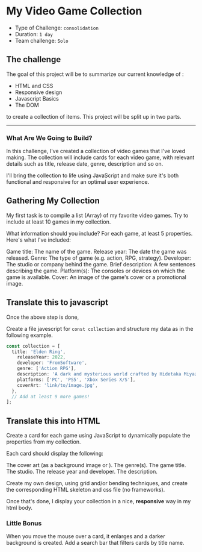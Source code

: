 # My Video Game Collection

- Type of Challenge: `consolidation`
- Duration: `1 day`
- Team challenge: `Solo`

## The challenge

The goal of this project will be to summarize our current knowledge of :

- HTML and CSS
- Responsive design
- Javascript Basics
- The DOM

to create a collection of items. 
This project will be split up in two parts.

---

### What Are We Going to Build?

In this challenge, I've created a collection of video games that I've loved making. The collection will include cards for each video game, with relevant details such as title, release date, genre, description and so on.

I'll bring the collection to life using JavaScript and make sure it's both functional and responsive for an optimal user experience.

## Gathering My Collection

My first task is to compile a list (Array) of my favorite video games. Try to include at least 10 games in my collection.

What information should you include?
For each game, at least 5 properties. Here's what I've included:

Game title: The name of the game.
Release year: The date the game was released.
Genre: The type of game (e.g. action, RPG, strategy).
Developer: The studio or company behind the game.
Brief description: A few sentences describing the game.
Platform(s): The consoles or devices on which the game is available.
Cover: An image of the game's cover or a promotional image.

## Translate this to javascript

Once the above step is done, 

Create a file javescript for `const collection` and structure my data as in the following example.

```javascript
const collection = [
  title: 'Elden Ring',
    releaseYear: 2022,
    developer: 'FromSoftware',
    genre: ['Action RPG'],
    description: 'A dark and mysterious world crafted by Hidetaka Miyazaki and George R. R. Martin.',
    platforms: ['PC', 'PS5', 'Xbox Series X/S'],
    coverArt: 'link/to/image.jpg',
  },
  // Add at least 9 more games!
];
```

## Translate this into HTML

Create a card for each game using JavaScript to dynamically populate the properties from my collection.

Each card should display the following:

The cover art (as a background image or <img>).
The genre(s).
The game title.
The studio.
The release year and developer.
The description.

Create my own design, using grid and/or bending techniques, and create the corresponding HTML skeleton and css file (no frameworks).

Once that's done, I display your collection in a nice, **responsive** way in my html body.

### Little Bonus

When you move the mouse over a card, it enlarges and a darker background is created.
Add a search bar that filters cards by title name.